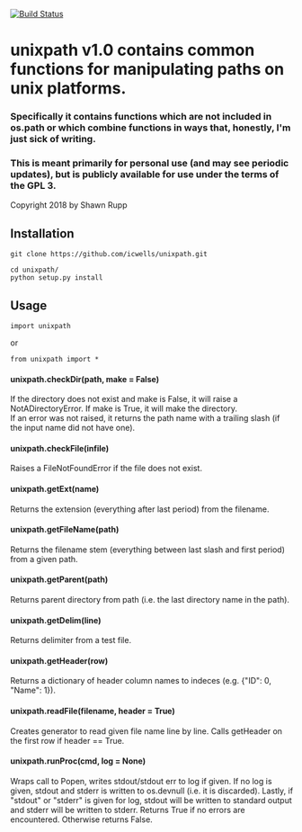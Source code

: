 [![Build Status](https://travis-ci.com/icwells/unixpath.svg?branch=master)](https://travis-ci.com/icwells/unixpath)
# unixpath v1.0 contains common functions for manipulating paths on unix platforms.  

### Specifically it contains functions which are not included in os.path or which combine functions in ways that, honestly, I'm just sick of writing.  
### This is meant primarily for personal use (and may see periodic updates), but is publicly available for use under the terms of the GPL 3.  

Copyright 2018 by Shawn Rupp  

## Installation  

	git clone https://github.com/icwells/unixpath.git  

	cd unixpath/  
	python setup.py install  

## Usage  

	import unixpath  

or  

	from unixpath import *  

#### unixpath.checkDir(path, make = False)  
If the directory does not exist and make is False, it will raise a NotADirectoryError. If make is True, it will make the directory.  
If an error was not raised, it returns the path name with a trailing slash (if the input name did not have one).  

#### unixpath.checkFile(infile)
Raises a FileNotFoundError if the file does not exist.   

#### unixpath.getExt(name)
Returns the extension (everything after last period) from the filename.  

#### unixpath.getFileName(path)
Returns the filename stem (everything between last slash and first period) from a given path.  

#### unixpath.getParent(path)   
Returns parent directory from path (i.e. the last directory name in the path).  

#### unixpath.getDelim(line)   
Returns delimiter from a test file.  

#### unixpath.getHeader(row)
Returns a dictionary of header column names to indeces (e.g. {"ID": 0, "Name": 1}).

#### unixpath.readFile(filename, header = True)
Creates generator to read given file name line by line. Calls getHeader on the first row if header == True.

#### unixpath.runProc(cmd, log = None)  
Wraps call to Popen, writes stdout/stdout err to log if given. If no log is given, stdout and stderr is written to os.devnull 
(i.e. it is discarded). Lastly, if "stdout" or "stderr" is given for log, stdout will be written to standard output and stderr will 
be written to stderr. Returns True if no errors are encountered. Otherwise returns False.  

